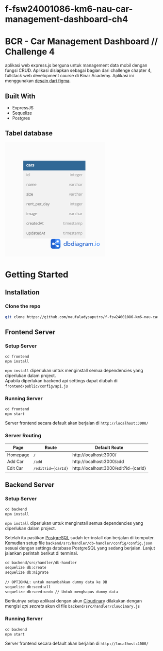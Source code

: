 # f-fsw24001086-km6-nau-car-management-dashboard-ch4

# BCR - Car Management Dashboard // Challenge 4

aplikasi web express.js berguna untuk management data mobil dengan fungsi CRUD. Aplikasi disiapkan sebagai bagian dari challenge chapter 4, fullstack web development course di Binar Academy. Aplikasi ini menggunakan [desain dari figma](https://www.figma.com/file/BauisL5XNnbfGxqvvq6Bh9/BCR---Car-Management-Dashboard-(Copy)?node-id=18343%3A5831).

## Built With

- ExpressJS
- Sequelize
- Postgres

## Tabel database

![Diagram model data yang digunakan](./readme-files/db_diagram_challenge4.png) 

# Getting Started

## Installation

### Clone the repo
   ```sh
   git clone https://github.com/naufaladysaputro/f-fsw24001086-km6-nau-car-management-dashboard-ch4.git
   ```

## Frontend Server
### Setup Server

    cd frontend
    npm install
    
`npm install` diperlukan untuk menginstall semua dependencies yang diperlukan dalam project.  
Apabila diperlukan backend api settings dapat diubah di `frontend/public/config/api.js`

### Running Server

    cd frontend
    npm start

Server frontend secara default akan berjalan di `http://localhost:3000/`  

### Server Routing
| Page | Route | Default Route |
|--|--|--|
| Homepage | `/` | http://localhost:3000/ |
| Add Car | `/add` | http://localhost:3000/add |
| Edit Car | `/edit?id={carId}` | http://localhost:3000/edit?id={carId} |
 
 
## Backend Server
### Setup Server

    cd backend
    npm install
    
`npm install` diperlukan untuk menginstall semua dependencies yang diperlukan dalam project.
    
Setelah itu pastikan [PostgreSQL](https://www.postgresql.org/download/) sudah ter-install dan berjalan di komputer. Kemudian setup file `backend/src/handler/db-handler/config/config.json` sesuai dengan settings database PostgreSQL yang sedang berjalan. Lanjut jalankan perintah berikut di terminal.

    cd backend/src/handler/db-handler
    sequelize db:create
    sequelize db:migrate
    
    // OPTIONAL: untuk menambahkan dummy data ke DB
    sequelize db:seed:all
    sequelize db:seed:undo // Untuk menghapus dummy data

Berikutnya setup aplikasi dengan akun [Cloudinary](https://cloudinary.com/) dilakukan dengan mengisi *api secrets* akun di file `backend/src/handler/cloudinary.js`

### Running Server

    cd backend
    npm start

Server frontend secara default akan berjalan di `http://localhost:4000/`  

